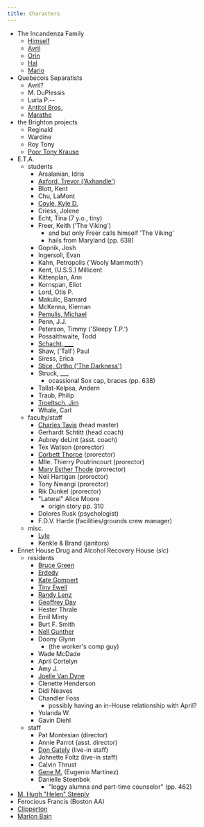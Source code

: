 ```yaml
--- 
title: Characters
---
```


* The Incandenza Family
  * [Himself](/characters/Himself)
  * [Avril](/characters/Avril)
  * [Orin](/characters/Orin)
  * [Hal](/characters/Hal)
  * [Mario](/characters/Mario)
* Quebecois Separatists
  * Avril?
  * M. DuPlessis 
  * Luria P.--
  * [Antitoi Bros.](/characters/Antitoi_Brothers)
  * [Marathe](/characters/Marathe)
* the Brighton projects
  * Reginald
  * Wardine
  * Roy Tony
  * [Poor Tony Krause](/characters/Poor_Tony)
* E.T.A.
  * students
    * Arsalanian, Idris
    * [Axford, Trevor ('Axhandle')](/characters/Axford)
    * Blott, Kent
    * Chu, LaMont
    * [Coyle, Kyle D.](/characters/Coyle)
    * Criess, Jolene
    * Echt, Tina (7 y.o., tiny)
    * Freer, Keith ('The Viking')
      * and but only Freer calls himself 'The Viking'
      * hails from Maryland (pp. 638)
    * Gopnik, Josh
    * Ingersoll, Evan
    * Kahn, Petropolis ('Wooly Mammoth')
    * Kent, (U.S.S.) Millicent
    * Kittenplan, Ann
    * Kornspan, Eliot
    * Lord, Otis P.
    * Makulic, Barnard
    * McKenna, Kiernan
    * [Pemulis, Michael](/characters/Pemulis)
    * Penn, J.J.
    * Peterson, Timmy ('Sleepy T.P.')
    * Possalthwaite, Todd
    * [Schacht, ___](/characters/Schacht)
    * Shaw, ('Tall') Paul
    * Siress, Erica
    * [Stice, Ortho ('The Darkness')](/characters/Ortho)
    * Struck, ___
      * ocassional Sox cap, braces (pp. 638)
    * Tallat-Kelpsa, Andern
    * Traub, Philip
    * [Troeltsch, Jim](/characters/Jim_Troeltsch)
    * Whale, Carl
  * faculty/staff
    * [Charles Tavis](/characters/CT) (head master)
    * Gerhardt Schtitt (head coach)
    * Aubrey deLint (asst. coach)
    * Tex Watson (prorector)
    * [Corbett Thorpe](/characters/Corbett_Thorpe) (prorector)
    * Mlle. Thierry Poutrincourt (prorector)
    * [Mary Esther Thode](/characters/Mary_Esther_Thode) (prorector)
    * Neil Hartigan (prorector)
    * Tony Nwangi (prorector)
    * Rik Dunkel (prorector)
    * "Lateral" Alice Moore
      * origin story pp. 310
    * Dolores Rusk (psychologist)
    * F.D.V. Harde (facilities/grounds crew manager)
  * misc.
    * [Lyle](/characters/Lyle)
    * Kenkle &amp; Brand (janitors)
* Ennet House Drug and Alcohol Recovery House (*sic*)
  * residents
    * [Bruce Green](/characters/Bruce_Green)
    * [Erdedy](/characters/Erdedy)
    * [Kate Gompert](/characters/Kate_Gompert)
    * [Tiny Ewell](/characters/Tiny_Ewell)
    * [Randy Lenz](/characters/Randy_Lenz)
    * [Geoffrey Day](/characters/Geoffrey_Day)
    * Hester Thrale
    * Emil Minty
    * Burt F. Smith
    * [Nell Gunther](/characters/Nell_Gunther)
    * Doony Glynn
      * (the worker's comp guy)
    * Wade McDade
    * April Cortelyn
    * Amy J.
    * [Joelle Van Dyne](/characters/Joelle)
    * Clenette Henderson
    * Didi Neaves
    * Chandler Foss
      * possibly having an in-House relationship with April?
    * Yolanda W.
    * Gavin Diehl
  * staff
    * Pat Montesian (director)
    * Annie Parrot (asst. director)
    * [Don Gately](/characters/Don_Gately) (live-in staff)
    * Johnette Foltz (live-in staff)
    * Calvin Thrust
    * [Gene M.](/characters/Gene_M) (Eugenio Martinez)
    * Danielle Steenbok
      * "leggy alumna and part-time counselor" (pp. 462)
* [M. Hugh "Helen" Steeply](/characters/Steeply)
* Ferocious Francis (Boston AA)
* [Clipperton](/characters/Clipperton)
* [Marlon Bain](/characters/Marlon_Bain)